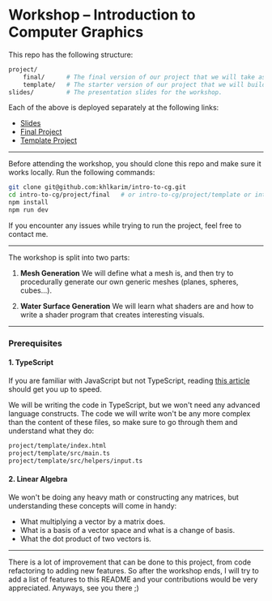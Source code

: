 # Workshop – Introduction to Computer Graphics

This repo has the following structure:

```bash
project/
    final/      # The final version of our project that we will take as reference.
    template/   # The starter version of our project that we will build on top of.
slides/         # The presentation slides for the workshop.
```

Each of the above is deployed separately at the following links:

* [Slides](https://slides-intro-to-cg.vercel.app)
* [Final Project](https://final-project-intro-to-cg.vercel.app)
* [Template Project](https://template-project-intro-to-cg.vercel.app)

---

Before attending the workshop, you should clone this repo and make sure it works locally.
Run the following commands:

```bash
git clone git@github.com:khlkarim/intro-to-cg.git
cd intro-to-cg/project/final   # or intro-to-cg/project/template or intro-to-cg/slides
npm install
npm run dev
```

If you encounter any issues while trying to run the project, feel free to contact me.

---

The workshop is split into two parts:

1. **Mesh Generation**
   We will define what a mesh is, and then try to procedurally generate our own generic meshes (planes, spheres, cubes...).

2. **Water Surface Generation**
   We will learn what shaders are and how to write a shader program that creates interesting visuals.

---

### Prerequisites

#### 1. TypeScript

If you are familiar with JavaScript but not TypeScript, reading [this article](https://www.typescriptlang.org/docs/handbook/typescript-in-5-minutes.html) should get you up to speed.

We will be writing the code in TypeScript, but we won't need any advanced language constructs.
The code we will write won't be any more complex than the content of these files, so make sure to go through them and understand what they do:

```bash
project/template/index.html
project/template/src/main.ts
project/template/src/helpers/input.ts
```

#### 2. Linear Algebra

We won't be doing any heavy math or constructing any matrices, but understanding these concepts will come in handy:

* What multiplying a vector by a matrix does.
* What is a basis of a vector space and what is a change of basis.
* What the dot product of two vectors is.

---

There is a lot of improvement that can be done to this project, from code refactoring to adding new features. So after the workshop ends, I will try to add a list of features to this README and your contributions would be very appreciated. Anyways, see you there ;)